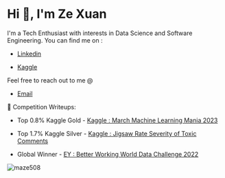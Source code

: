<h1> Hi 👋, I'm Ze Xuan</h1>
<p>I'm a Tech Enthusiast with interests in Data Science and Software Engineering. You can find me on :</p>

<ul>
  <li><p><a href="https://www.linkedin.com/in/ze-xuan-ma-b81908203/" target="_blank">Linkedin</a></p></li>
  <li><p><a href="https://www.kaggle.com/toxicmaze" target="_blank">Kaggle</a></p></li>
</ul>

Feel free to reach out to me @
<ul>
  <li><p><a href="mailto:ac0bge@gmail.com" target="_blank">Email</a></p></li>
</ul>


📝 Competition Writeups:
- Top 0.8% Kaggle Gold - [Kaggle : March Machine Learning Mania 2023](https://medium.com/@maze508/top-1-gold-kaggle-march-machine-learning-mania-2023-solution-writeup-2c0273a62a78)

- Top 1.7% Kaggle Silver - [Kaggle : Jigsaw Rate Severity of Toxic Comments](https://medium.com/@maze508/top-1-7-jigsaw-rate-severity-of-toxic-comments-c43316f75a64)

- Global Winner - [EY : Better Working World Data Challenge 2022](https://medium.com/@maze508/global-winner-better-working-world-data-challenge-2022-level-3-frog-counting-tool-adb5b495efbe)

<p align="left"> <img src="https://komarev.com/ghpvc/?username=maze508&label=Profile%20views&color=0e75b6&style=flat" alt="maze508" /> </p>
